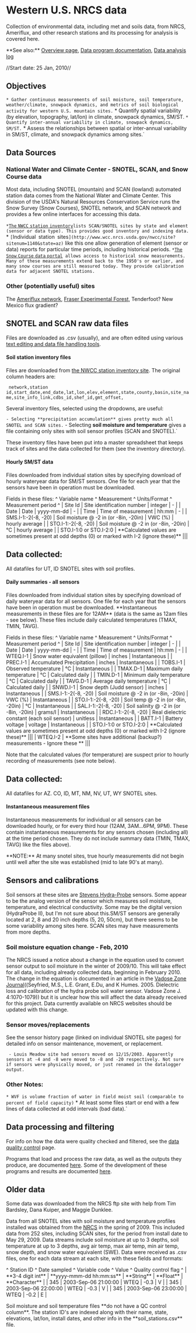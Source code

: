 # Western U.S. NRCS data

Collection of environmental data, including met and soils data, from
NRCS, Ameriflux, and other research stations and its processing for
analysis is covered here.

 **See also:\*\* [Overview
        page](west_stationdata:overview), [Data program
        documentation](programdocs), [Data analysis
        log](analysislog_1)

//Start date: 25 Jan, 2010//

## Objectives

` * Gather continuous measurements of soil moisture, soil temperature, weather/climate, snowpack dynamics, and metrics of soil biological activity for western U.S. mountain sites.
` * Quantify spatial variability (by elevation, topography, lat/lon) in climate, snowpack dynamics, SM/ST.
` * Quantify inter-annual variability in climate, snowpack dynamics, SM/ST.
` * Assess the relationships between spatial or inter-annual variability in SM/ST, climate, and snowpack dynamics among sites.`

## Data Sources

### National Water and Climate Center - SNOTEL, SCAN, and Snow Course data

Most data, including SNOTEL (mountain) and SCAN (lowland) automated
station data comes from the National Water and Climate Center. This
division of the USDA's Natural Resources Conservation Service runs the
Snow Survey (Snow Courses), SNOTEL network, and SCAN network and
provides a few online interfaces for accessing this data.

` * `[`The` `NWCC` `station`
`inventory`](http://www.wcc.nrcs.usda.gov/nwcc/inventory)` lists SCAN/SNOTEL sites by state and element (sensor or data type). This provides good inventory and indexing data.
` * `[`Individual` `station`
`sites`](http://www.wcc.nrcs.usda.gov/nwcc/site?sitenum=1140&state=az)` like this one allow generation of element (sensor or data) reports for particular time periods, including historical periods.
` * `[`The` `Snow` `Course` `data`
`portal`](http://www.wcc.nrcs.usda.gov/snowcourse/sc-data.html)` allows access to historical snow measurements. Many of these measurements extend back to the 1950's or earlier, and many snow courses are still measured today. They provide calibration data for adjacent SNOTEL stations.`

### Other (potentially useful) sites

The [Ameriflux
network](http://public.ornl.gov/ameriflux/index.html),
[Fraser Experimental
Forest](http://www.fs.fed.us/rm/fraser/), Tenderfoot? New
Mexico flux gradient?

## SNOTEL and SCAN raw data files

Files are downloaded as .csv (usually), and are often edited using
various [text editing and data file handling
tools](procedures:programming#Text_editing_and_data_file_handling).

#### Soil station inventory files

Files are downloaded from [the NWCC station inventory
site](http://www.wcc.nrcs.usda.gov/nwcc/inventory). The
original column headers are:

` network,station id,start_date,end_date,lat,lon,elev,element,state,county,basin,site_name,site_info_link,cdbs_id,shef_id,gmt_offset,`

Several inventory files, selected using the dropdowns, are useful:

` - Selecting **precipitation accumulation** gives pretty much all SNOTEL and SCAN sites.
` - Selecting **soil moisture and temperature** gives a file containing only sites with soil sensor profiles (SCAN and SNOTEL).`

These inventory files have been put into a master spreadsheet that keeps
track of sites and the data collected for them (see the inventory
directory).

#### Hourly SM/ST data

Files downloaded from individual station sites by specifying download of
hourly wateryear data for SM/ST sensors. One file for each year that the
sensors have been in operation must be downloaded.

Fields in these files: \^ Variable name \^ Measurement \^ Units/Format
\^ Measurement period \^ | Site Id | Site identification number |
integer | - | | Date | Date | yyyy-mm-dd | - | | Time | Time of
measurement | hh:mm | - | | SMS.I-1:-2(-8, -20) | Soil moisture @ -2 in
(or -8in, -20in) | VWC (%) | hourly average | | STO.I-1:-2(-8, -20) |
Soil moisture @ -2 in (or -8in, -20in) | °C | hourly average | |
STO.I-1:0 or STO.I-2:0 | \*\*Calculated values are sometimes present at
odd depths (0) or marked with I-2 (ignore these)\*\* |||

Data collected:
---------------

All datafiles for UT, ID SNOTEL sites with soil profiles.

#### Daily summaries - all sensors

Files downloaded from individual station sites by specifying download of
daily wateryear data for all sensors. One file for each year that the
sensors have been in operation must be downloaded. \*\*Instantaneous
measurements in these files are for 12AM\*\* (data is the same as 12am
files - see below). These files include daily calculated temperatures
(TMAX, TMIN, TAVG).

Fields in these files: \^ Variable name \^ Measurement \^ Units/Format
\^ Measurement period \^ | Site Id | Site identification number |
integer | - | | Date | Date | yyyy-mm-dd | - | | Time | Time of
measurement | hh:mm | - | | WTEQ.I-1 | Snow water equivalent (pillow) |
inches | Instantaneous | | PREC.I-1 | Accumulated Precipitation | inches
| Instantaneous | | TOBS.I-1 | Observed temperature | °C | Instantaneous
| | TMAX.D-1 | Maximum daily temperature | °C | Calculated daily | |
TMIN.D-1 | Minimum daily temperature | °C | Calculated daily | |
TAVG.D-1 | Average daily temperature | °C | Calculated daily | |
SNWD.I-1 | Snow depth (Judd sensor) | inches | Instantaneous | |
SMS.I-1:-2(-8, -20) | Soil moisture @ -2 in (or -8in, -20in) | VWC (%) |
Instantaneous | | STO.I-1:-2(-8, -20) | Soil temp @ -2 in (or -8in,
-20in) | °C | Instantaneous | | SAL.I-1:-2(-8, -20) | Soil salinity @ -2
in (or -8in, -20in) | grams/l | Instantaneous | | RDC.I-1:-2(-8, -20) |
Real dielectric constant (each soil sensor) | unitless | Instantaneous |
| BATT.I-1 | Battery voltage | voltage | Instantaneous | | STO.I-1:0 or
STO.I-2:0 | \*\*Calculated values are sometimes present at odd depths
(0) or marked with I-2 (ignore these)\*\* ||| | WTEQ.I-2 | \*\*Some
sites have additional (backup?) measurements - Ignore these \*\* |||

Note that the calculated values (for temperature) are suspect prior to
hourly recording of measurements (see note below).

Data collected:
---------------

All datafiles for AZ. CO, ID, MT, NM, NV, UT, WY SNOTEL sites.

#### Instantaneous measurement files

Instantaneous measurements for individual or all sensors can be
downloaded hourly, or for every third hour (12AM, 3AM...6PM, 9PM). These
contain instantaneous measurements for any sensors chosen (including
all) at the time period chosen. They do not include summary data (TMIN,
TMAX, TAVG) like the files above).

 **NOTE:\*\* At many snotel sites, true hourly measurements did not
        begin until well after the site was established (mid to late
        90's at many).

## Sensors and calibrations

Soil sensors at these sites are [Stevens
Hydra-Probe](http://www.stevenswater.com/soil_moisture_sensors/index.aspx)
sensors. Some appear to be the analog version of the sensor which
measures soil moisture, temperature, and electrical conductivity. Some
may be the digital version (HydraProbe II), but I'm not sure about
this.SM/ST sensors are generally located at 2, 8 and 20 inch depths (5,
20, 50cm), but there seems to be some variability among sites here. SCAN
sites may have measurements from more depths.

### Soil moisture equation change - Feb, 2010

The NRCS issued a notice about a change in the equation used to convert
sensor output to soil moisture in the winter of 2009/10. This will take
effect for all data, including already collected data, beginning in
February 2010. The change in the equation is documented in an article in
the [Vadose Zone
Journal](http://vzj.geoscienceworld.org/cgi/content/abstract/4/4/1070)((Seyfried,
M.S., L.E. Grant, E.Du, and K Humes. 2005. Dielectric loss and
calibration of the hydra probe soil water sensor. Vadose Zone J.
4:1070-1079)) but it is unclear how this will affect the data already
received for this project. Data currently available on NRCS websites
should be updated with this change.

### Sensor moves/replacements

See the sensor history page (linked on individual SNOTEL site pages) for
detailed info on sensor maintenance, movement, or replacement.

` - Louis Meadow site had sensors moved on 12/15/2003. Apparently sensors at -4 and -8 were moved to -8 and -20 respectively. Not sure if sensors were physically moved, or just renamed in the datalogger output.`

### Other Notes:

` * WVF is volume fraction of water in field moist soil (comparable to percent of field capacity)
` * At least some files start or end with a few lines of data collected at odd intervals (bad data).`

## Data processing and filtering

For info on how the data were quality checked and filtered, see the
[data quality control](data_qc) page.

Programs that load and process the raw data, as well as the outputs they
produce, are documented [here](programdocs). Some of the
development of these programs and results are documented
[here](analysislog_1).

## Older data

Some data was downloaded from the NRCS ftp site with help from Tim
Bardsley, Dana Kuiper, and Maggie Dunklee.

Data from all SNOTEL sites with soil moisture and temperature profiles
installed was obtained from the
[NRCS](http://www.wcc.nrcs.usda.gov/snow/) in the spring of
2009. This included data from 252 sites, including SCAN sites, for the
period from install date to May 29, 2009. Data streams include soil
moisture at up to 3 depths, soil temperature at up to 3 depths, avg air
temp, max air temp, min air temp, snow depth, and snow water equivalent
(SWE). Data were received as .csv files, one for each data stream at
each site, with these fields and formats:

\^ Station ID \^ Date sampled \^ Variable code \^ Value \^ Quality
control flag \^ | \*\*3-4 digit int\*\* | \*\*yyyy-mmm-dd hh:mm:ss\*\* |
\*\*String\*\* | \*\*Float\*\* | \*\*Character\*\* | | 345 | 2003-Sep-06
21:00:00 | WTEQ | -0.3 | V | | 345 | 2003-Sep-06 22:00:00 | WTEQ | -0.3
| V | | 345 | 2003-Sep-06 23:00:00 | WTEQ | -0.2 | E |

Soil moisture and soil temperature files \*\*do not have a QC control
column\*\*. The station ID's are indexed along with their name, state,
elevations, lat/lon, install dates, and other info in the
\*\*soil\_stations.csv\*\* file.
